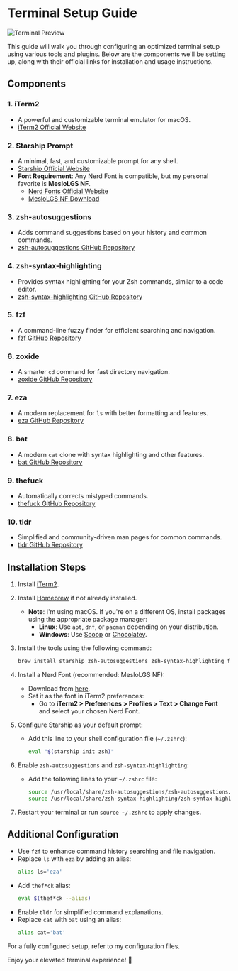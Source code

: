 # Terminal Setup Guide  

![Terminal Preview](https://i.ibb.co/BcmLsGZ/SCR-20241126-ugim.png "This is how my terminal looks") 

This guide will walk you through configuring an optimized terminal setup using various tools and plugins. Below are the components we'll be setting up, along with their official links for installation and usage instructions.  

## Components  

### 1. **iTerm2**  
   - A powerful and customizable terminal emulator for macOS.  
   - [iTerm2 Official Website](https://iterm2.com)  

### 2. **Starship Prompt**  
   - A minimal, fast, and customizable prompt for any shell.  
   - [Starship Official Website](https://starship.rs)  
   - **Font Requirement**: Any Nerd Font is compatible, but my personal favorite is **MesloLGS NF**.  
     - [Nerd Fonts Official Website](https://www.nerdfonts.com/)  
     - [MesloLGS NF Download](https://github.com/romkatv/powerlevel10k#fonts)  

### 3. **zsh-autosuggestions**  
   - Adds command suggestions based on your history and common commands.  
   - [zsh-autosuggestions GitHub Repository](https://github.com/zsh-users/zsh-autosuggestions)  

### 4. **zsh-syntax-highlighting**  
   - Provides syntax highlighting for your Zsh commands, similar to a code editor.  
   - [zsh-syntax-highlighting GitHub Repository](https://github.com/zsh-users/zsh-syntax-highlighting)  

### 5. **fzf**  
   - A command-line fuzzy finder for efficient searching and navigation.  
   - [fzf GitHub Repository](https://github.com/junegunn/fzf)  

### 6. **zoxide**  
   - A smarter `cd` command for fast directory navigation.  
   - [zoxide GitHub Repository](https://github.com/ajeetdsouza/zoxide)  

### 7. **eza**  
   - A modern replacement for `ls` with better formatting and features.  
   - [eza GitHub Repository](https://github.com/eza-community/eza)

### 8. **bat**  
   - A modern `cat` clone with syntax highlighting and other features.  
   - [bat GitHub Repository](https://github.com/sharkdp/bat)  

### 9. **thefuck**  
   - Automatically corrects mistyped commands.  
   - [thefuck GitHub Repository](https://github.com/nvbn/thefuck)  

### 10. **tldr**  
   - Simplified and community-driven man pages for common commands.  
   - [tldr GitHub Repository](https://github.com/tldr-pages/tldr)  

## Installation Steps  

1. Install [iTerm2](https://iterm2.com).  
2. Install [Homebrew](https://brew.sh/) if not already installed.  
   - **Note**: I'm using macOS. If you're on a different OS, install packages using the appropriate package manager:  
     - **Linux**: Use `apt`, `dnf`, or `pacman` depending on your distribution.  
     - **Windows**: Use [Scoop](https://scoop.sh/) or [Chocolatey](https://chocolatey.org/).  

3. Install the tools using the following command:  
   ```bash  
   brew install starship zsh-autosuggestions zsh-syntax-highlighting fzf zoxide eza thefuck tlrc bat  
   ```  

4. Install a Nerd Font (recommended: MesloLGS NF):  
   - Download from [here](https://www.nerdfonts.com/).  
   - Set it as the font in iTerm2 preferences:  
     - Go to **iTerm2 > Preferences > Profiles > Text > Change Font** and select your chosen Nerd Font.  

5. Configure Starship as your default prompt:  
   - Add this line to your shell configuration file (`~/.zshrc`):  
     ```bash  
     eval "$(starship init zsh)"  
     ```  

6. Enable `zsh-autosuggestions` and `zsh-syntax-highlighting`:  
   - Add the following lines to your `~/.zshrc` file:  
     ```bash  
     source /usr/local/share/zsh-autosuggestions/zsh-autosuggestions.zsh  
     source /usr/local/share/zsh-syntax-highlighting/zsh-syntax-highlighting.zsh  
     ```  

7. Restart your terminal or run `source ~/.zshrc` to apply changes.  

## Additional Configuration  

- Use `fzf` to enhance command history searching and file navigation.  
- Replace `ls` with `eza` by adding an alias:  
  ```bash  
  alias ls='eza'  
  ```  
- Add `thef*ck` alias:  
  ```bash  
  eval $(thef*ck --alias)  
  ```  
- Enable `tldr` for simplified command explanations.  
- Replace `cat` with `bat` using an alias:  
  ```bash  
  alias cat='bat'  
  ```  

For a fully configured setup, refer to my configuration files.

Enjoy your elevated terminal experience! 🚀  
